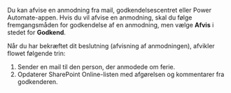 Du kan afvise en anmodning fra mail, godkendelsescentret eller Power Automate-appen. Hvis du vil afvise en anmodning, skal du følge fremgangsmåden for godkendelse af en anmodning, men vælge **Afvis** i stedet for **Godkend**.

Når du har bekræftet dit beslutning (afvisning af anmodningen), afvikler flowet følgende trin:

1. Sender en mail til den person, der anmodede om ferie.
2. Opdaterer SharePoint Online-listen med afgørelsen og kommentarer fra godkenderen.

